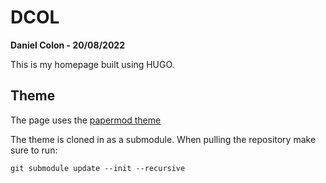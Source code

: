 # DCOL

**Daniel Colon - 20/08/2022**

This is my homepage built using HUGO.

## Theme

The page uses the
[papermod theme](https://github.com/adityatelange/hugo-PaperMod)

The theme is cloned in as a submodule. When pulling the repository make sure to
run:

`git submodule update --init --recursive`